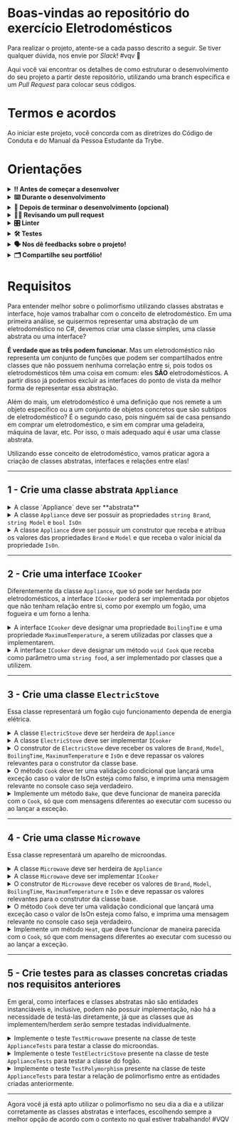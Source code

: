 # Boas-vindas ao repositório do exercício Eletrodomésticos

Para realizar o projeto, atente-se a cada passo descrito a seguir. Se tiver qualquer dúvida, nos envie por _Slack_! #vqv 🚀

Aqui você vai encontrar os detalhes de como estruturar o desenvolvimento do seu projeto a partir deste repositório, utilizando uma branch específica e um _Pull Request_ para colocar seus códigos.

# Termos e acordos

Ao iniciar este projeto, você concorda com as diretrizes do Código de Conduta e do Manual da Pessoa Estudante da Trybe.

# Orientações

<details>
  <summary><strong>‼️ Antes de começar a desenvolver</strong></summary><br />

  1. Clone o repositório

  - Use o comando: `git clone git@github.com:tryber/acc-csharp-0x-exercises-household-appliances`.git`.
  - Entre na pasta do repositório que você acabou de clonar:
    - `cd acc-csharp-0x-exercises-household-appliances`

  2. Instale as dependências
  
  - Entre na pasta `src/`.
  - Execute o comando: `dotnet restore`.
  
  3. Crie uma branch a partir da branch `master`

  - Verifique que você está na branch `master`
    - Exemplo: `git branch`
  - Se não estiver, mude para a branch `master`
    - Exemplo: `git checkout master`
  - Agora crie uma branch à qual você vai submeter os `commits` do seu projeto
    - Você deve criar uma branch no seguinte formato: `nome-de-usuario-nome-do-projeto`
    - Exemplo: `git checkout -b joaozinho-acc-0x-exercises-household-appliances`

  4. Adicione as mudanças ao _stage_ do Git e faça um `commit`

  - Verifique que as mudanças ainda não estão no _stage_
    - Exemplo: `git status` (deve aparecer listada a pasta _joaozinho_ em vermelho)
  - Adicione o novo arquivo ao _stage_ do Git
    - Exemplo:
      - `git add .` (adicionando todas as mudanças - _que estavam em vermelho_ - ao stage do Git)
      - `git status` (deve aparecer listado o arquivo _joaozinho/README.md_ em verde)
  - Faça o `commit` inicial
    - Exemplo:
      - `git commit -m 'iniciando o projeto x'` (fazendo o primeiro commit)
      - `git status` (deve aparecer uma mensagem tipo essa:  _nothing to commit_ )

  5. Adicione a sua branch com o novo `commit` ao repositório remoto

  - Usando o exemplo anterior: `git push -u origin joaozinho-acc-0x-exercises-household-appliances`

  6. Crie um novo `Pull Request` _(PR)_

  - Vá até a página de _Pull Requests_ do [repositório no GitHub](https://github.com/tryber/acc-csharp-0x-exercises-household-appliances/pulls)
  - Clique no botão verde _"New pull request"_
  - Clique na caixa de seleção _"Compare"_ e escolha a sua branch **com atenção**
  - Coloque um título para a sua _Pull Request_
    - Exemplo: _"Cria tela de busca"_
  - Clique no botão verde _"Create pull request"_
  - Adicione uma descrição para o _Pull Request_ e clique no botão verde _"Create pull request"_
  - **Não se preocupe em preencher mais nada por enquanto!**
  - Volte até a [página de _Pull Requests_ do repositório](https://github.com/tryber/acc-csharp-0x-exercises-household-appliances/pulls) e confira que o seu _Pull Request_ está criado

</details>

<details>
  <summary><strong>⌨️ Durante o desenvolvimento</strong></summary><br/>

  - Faça `commits` das alterações que você fizer no código regularmente

  - Lembre-se sempre, após um (ou alguns) `commits` de atualizar o repositório remoto

  - Os comandos que você utilizará com mais frequência são:
    1. `git status` _(para verificar o que está em vermelho - fora do stage - e o que está em verde - no stage)_
    2. `git add` _(para adicionar arquivos ao stage do Git)_
    3. `git commit` _(para criar um commit com os arquivos que estão no stage do Git)_
    4. `git push -u origin nome-da-branch` _(para enviar o commit para o repositório remoto na primeira vez que fizer o `push` de uma nova branch)_
    5. `git push` _(para enviar o commit para o repositório remoto após o passo anterior)_

</details>

<details>
  <summary><strong>🤝 Depois de terminar o desenvolvimento (opcional)</strong></summary><br/>

  Para sinalizar que o seu projeto está pronto para o _"Code Review"_, faça o seguinte:

  - Vá até a página **DO SEU** _Pull Request_, adicione a label de _"code-review"_ e marque seus colegas:

    - No menu à direita, clique no _link_ **"Labels"** e escolha a _label_ **code-review**;

    - No menu à direita, clique no _link_ **"Assignees"** e escolha **o seu usuário**;

    - No menu à direita, clique no _link_ **"Reviewers"** e digite `students`, selecione o time `tryber/students-sd-0x`.

  Caso tenha alguma dúvida, [aqui tem um video explicativo](https://vimeo.com/362189205).

</details>

<details>
  <summary><strong>🕵🏿 Revisando um pull request</strong></summary><br />

  Use o conteúdo sobre [Code Review](https://app.betrybe.com/course/real-life-engineer/code-review) para te ajudar a revisar os _Pull Requests_.

</details>

<details>
  <summary><strong>🎛 Linter</strong></summary><br />

  Usaremos o [NetAnalyzer](https://docs.microsoft.com/pt-br/dotnet/fundamentals/code-analysis/overview) para fazer a análise estática do seu código.

  Este projeto já vem com as dependências relacionadas ao _linter_ configuradas no arquivo `.csproj`.

  O analisador já é instalado pelo plugin da `Microsoft C#` no `VSCode`. Para isso, basta fazer o download do [plugin](https://marketplace.visualstudio.com/items?itemName=ms-dotnettools.csharp) e instalá-lo.
</details>

<details>
  <summary><strong>🛠 Testes</strong></summary><br />

  O .NET já possui sua própria plataforma de testes.
  
  Este projeto já vem configurado e com suas dependências.

  ### Executando todos os testes

  Para executar os testes com o .NET, execute o comando dentro do diretório do seu projeto `src/<project>` ou de seus testes `src/<project>.Test`!

  ```
  dotnet test
  ```

  ### Executando um teste específico

  Para executar um teste expecífico, basta executar o comando `dotnet test --filter Name~TestMethod1`.

  :warning: **Importante:** o comando irá executar testes cujo nome contém `TestMethod1`.

  :warning: **O avaliador automático não necessariamente avalia seu projeto na ordem em que os requisitos aparecem no readme. Isso acontece para deixar o processo de avaliação mais rápido. Então, não se assuste se isso acontecer, ok?**

  ### Outras opções para testes
  - Algumas opções que podem lhe ajudar são:
    -  `-?|-h|--help`: exibem a descrição completa de como utilizar o comando.
    -  `-t|--list-tests`: lista todos os testes, ao invés de executá-los.
    -  `-v|--verbosity <LEVEL>`: define o nível de detalhe na resposta dos testes.
      - `q | quiet`
      - `m | minimal`
      - `n | normal`
      - `d | detailed`
      - `diag | diagnostic`
      - Exemplo de uso: 
         ```
           dotnet test -v diag
         ```
         ou
         ```            
           dotnet test --verbosity=diagnostic
         ``` 
</details>

<details>
  <summary><strong>🗣 Nos dê feedbacks sobre o projeto!</strong></summary><br />

Ao finalizar e submeter o projeto, não se esqueça de avaliar sua experiência preenchendo o formulário. 
**Leva menos de 3 minutos!**

[FORMULÁRIO DE AVALIAÇÃO DE PROJETO](https://be-trybe.typeform.com/to/PsefzL2e)

</details>

<details>
  <summary><strong>🗂 Compartilhe seu portfólio!</strong></summary><br />

  Você sabia que o LinkedIn é a principal rede social profissional e que compartilhar aprendizados lá é muito importante para quem deseja construir uma carreira de sucesso? Compartilhe este projeto no seu LinkedIn, marque o perfil da Trybe (@trybe) e mostre para a sua rede toda a sua evolução.

</details>

# Requisitos

Para entender melhor sobre o polimorfismo utilizando classes abstratas e interface, hoje vamos trabalhar com o conceito de eletrodoméstico. Em uma primeira análise, se quisermos representar uma abstração de um eletrodoméstico no C#, devemos criar uma classe simples, uma classe abstrata ou uma interface?

**É verdade que as três podem funcionar.** Mas um eletrodoméstico não representa um conjunto de funções que podem ser compartilhados entre classes que não possuem nenhuma correlação entre si, pois todos os eletrodomésticos têm uma coisa em comum: eles **SÃO** eletrodomésticos. A partir disso já podemos excluir as interfaces do ponto de vista da melhor forma de representar essa abstração.

Além do mais, um eletrodoméstico é uma definição que nos remete a um objeto específico ou a um conjunto de objetos concretos que são subtipos de eletrodoméstico? É o segundo caso, pois ninguém sai de casa pensando em comprar um eletrodoméstico, e sim em comprar uma geladeira, máquina de lavar, etc. Por isso, o mais adequado aqui é usar uma classe abstrata.

Utilizando esse conceito de eletrodoméstico, vamos praticar agora a criação de classes abstratas, interfaces e relações entre elas!

---
 
## 1 - Crie uma classe abstrata `Appliance`

<details>
  <summary>
    A classe `Appliance` deve ser **abstrata**
  </summary>
  <br />
  Utilize o modificador correto para criar uma classe abstrata
  <br /><br />
</details>

<details>
  <summary>
    A classe <code>Appliance</code> deve ser possuir as propriedades <code>string Brand</code>, <code>string Model</code> e <code>bool IsOn</code>
  </summary>
  <br />
  As propriedades devem ter getters e setters padrão, e não precisam ser abstratas, pois não iremos alterá-las nas classes herdeiras
  <br /><br />
</details>

<details>
  <summary>
    A classe <code>Appliance</code> deve ser possuir um construtor que receba e atribua os valores das propriedades <code>Brand</code> e <code>Model</code> e que receba o valor inicial da propriedade <code>IsOn</code>.
  </summary>
  <br />
  O recebimento inicial do <code>IsOn</code> pode não fazer muito sentido numa situação real, pois nenhum eletrodoméstico vem ligado de fábrica, mas é importante para que consigamos testar o funcionamento correto dessa classe mais pra frente.
  <br /><br />
</details>

---

## 2 - Crie uma interface `ICooker`

Diferentemente da classe `Appliance`, que só pode ser herdada por eletrodomésticos, a interface `ICooker` poderá ser implementada por objetos que não tenham relação entre si, como por exemplo um fogão, uma fogueira e um forno a lenha.

<details>
  <summary>
    A interface <code>ICooker</code> deve designar uma propriedade <code>BoilingTime</code> e uma propriedade <code>MaximumTemperature</code>, a serem utilizadas por classes que a implementarem.
  </summary>
  <br />
  A interface deve ser pública, mas não há necessidade de definir níveis de acesso aos membros definidos na interface, já que eles serão implementados em classes que poderão definir individualmente esse nível de acesso.
  <br /><br />
</details>

<details>
  <summary>
    A interface <code>ICooker</code> deve designar um método <code>void Cook</code> que receba como parâmetro uma <code>string food</code>, a ser implementado por classes que a utilizem.
  </summary>
  <br />
  O método deve receber uma string com o nome da comida a ser cozinhada, o que será repassado às classes que implementarem <code>ICooker</code>, já que os parâmetros fazem parte da assinatura do método.
  <br /><br />
</details>

---

## 3 - Crie uma classe `ElectricStove`

Essa classe representará um fogão cujo funcionamento dependa de energia elétrica.

<details>
  <summary>
    A classe <code>ElectricStove</code> deve ser herdeira de <code>Appliance</code>
  </summary>
  <br />
  Como não definimos nenhum método abstrato, não é necessário fazer nenhum override. Nesse caso, a definição da classe como abstrata foi baseada no fato de que todo elétrodoméstico tem um subtipo, não podendo ser instanciado diretamente.
  <br /><br />
</details>

<details>
  <summary>
    A classe <code>ElectricStove</code> deve ser implementar <code>ICooker</code>
  </summary>
  <br />
  As propriedades e o método de <code>ICooker</code> devem ser implementados diretamente na classe <code>ElectricStove</code>.
  <br /><br />
</details>

<details>
  <summary>
    O construtor de <code>ElectricStove</code> deve receber os valores de <code>Brand</code>, <code>Model</code>, <code>BoilingTime</code>, <code>MaximumTemperature</code> e <code>IsOn</code> e deve repassar os valores relevantes para o construtor da classe base.
  </summary>
  <br />
  As propriedades que são utilizadas no construtor de <code>Appliance</code> devem ser repassadas para serem corretamente atribuídas.
  <br /><br />
  <blockquote>
    <strong>Se liga na dica ✏️:</strong> O valor de <code>IsOn</code> pode ser um parâmetro default com o valor <code>false</code>, já que esse é o comportamento inicial padrão de um fogão.
  </blockquote>
  <br /><br />
</details>

<details>
  <summary>
    O método <code>Cook</code> deve ter uma validação condicional que lançará uma exceção caso o valor de IsOn esteja como falso, e imprima uma mensagem relevante no console caso seja verdadeiro.
  </summary>
  <br />
  Isso irá impedir que o método funcione quando o fogão estiver desligado. Insira também uma mensagem na exceção detalhando o que aconteceu de errado, isso irá ajudar a debugar o código no futuro caso seja necesssário!
  <br /><br />
</details>

<details>
  <summary>
    Implemente um método <code>Bake</code>, que deve funcionar de maneira parecida com o <code>Cook</code>, só que com mensagens diferentes ao executar com sucesso ou ao lançar a exceção.
  </summary>
  <br />
  Esse método será o único membro nativo da classe <code>ElectricStove</code>, já que os demais são definidos inicialmente ou em <code>Appliance</code> ou em <code>ICook</code>.
  <br /><br />
</details>

---

## 4 - Crie uma classe `Microwave`

Essa classe representará um aparelho de microondas.

<details>
  <summary>
    A classe <code>Microwave</code> deve ser herdeira de <code>Appliance</code>
  </summary>
  <br />
  Como não definimos nenhum método abstrato, não é necessário fazer nenhum override. Nesse caso, a definição da classe como abstrata foi baseada no fato de que todo elétrodoméstico tem um subtipo, não podendo ser instanciado diretamente.
  <br /><br />
</details>

<details>
  <summary>
    A classe <code>Microwave</code> deve ser implementar <code>ICooker</code>
  </summary>
  <br />
  As propriedades e o método de <code>ICooker</code> devem ser implementados diretamente na classe <code>Microwave</code>.
  <br /><br />
</details>

<details>
  <summary>
    O construtor de <code>Microwave</code> deve receber os valores de <code>Brand</code>, <code>Model</code>, <code>BoilingTime</code>, <code>MaximumTemperature</code> e <code>IsOn</code> e deve repassar os valores relevantes para o construtor da classe base.
  </summary>
  <br />
  As propriedades que são utilizadas no construtor de <code>Appliance</code> devem ser repassadas para serem corretamente atribuídas.
  <br /><br />
  <blockquote>
    <strong>Se liga na dica ✏️:</strong> O valor de <code>IsOn</code> pode ser um parâmetro default com o valor <code>false</code>, já que esse é o comportamento inicial padrão de um microondas.
  </blockquote>
  <br /><br />
</details>

<details>
  <summary>
    O método <code>Cook</code> deve ter uma validação condicional que lançará uma exceção caso o valor de IsOn esteja como falso, e imprima uma mensagem relevante no console caso seja verdadeiro.
  </summary>
  <br />
  Isso irá impedir que o método funcione quando o microondas estiver desligado. Insira também uma mensagem na exceção detalhando o que aconteceu de errado, isso irá ajudar a debugar o código no futuro caso seja necesssário!

   <blockquote>
    <strong>Se liga na dica ✏️:</strong> Não se esqueça que a mensagem será diferente da mensagem do fogão, já que ambos eletrodomésticos funcionam de forms diferentes. Com isso, teremos duas implementações diferentes da mesma mensagem!
  </blockquote>

  <br /><br />
</details>

<details>
  <summary>
    Implemente um método <code>Heat</code>, que deve funcionar de maneira parecida com o <code>Cook</code>, só que com mensagens diferentes ao executar com sucesso ou ao lançar a exceção.
  </summary>
  <br />
  Esse método será o único membro nativo da classe <code>Microwave</code>, já que os demais são definidos inicialmente ou em <code>Appliance</code> ou em <code>ICook</code>.
  <br /><br />
</details>

---

## 5 - Crie testes para as classes concretas criadas nos requisitos anteriores

Em geral, como interfaces e classes abstratas não são entidades instanciáveis e, inclusive, podem não possuir implementação, não há a necessídade de testá-las diretamente, já que as classes que as implementem/herdem serão sempre testadas individualmente.

<details>
  <summary>
    Implemente o teste <code>TestMicrowave</code> presente na classe de teste <code>ApplianceTests</code> para testar a classe do microondas.
  </summary>
  <br />
  Esse método deverá testar o seguinte:
  <ol>
    <li>O microondas deve ter o valor inicial de <code>IsOn</code> como falso</li>
    <li>O microondas deve ser da marca passada no <code>InlineData</code></li>
    <li>O microondas deve ser do modelo passado no </code>InlineData</code></li>
    <li>O microondas deve ter o tempo de cocção passado no <code>InlineData</code></li>
    <li>O microondas deve ter a temperatura máxima passada no </code>InlineData</code></li>
    <li>O método <code>SwitchPower()</code> deve inverter corretamente o valor de <code>IsOn</code></li>
    <li>O método <code>cook</code> deve lançar uma exceção quando <code>IsOn</code> for falso e não lançar quando for verdadeiro</li>
    <li>O método <code>heat</code> deve lançar uma exceção quando <code>IsOn</code> for falso e não lançar quando for verdadeiro</li>
  </ol>
  <br /><br />
</details>

<details>
  <summary>
    Implemente o teste <code>TestElectricStove</code> presente na classe de teste <code>ApplianceTests</code> para testar a classe do fogão.
  </summary>
  <br />
  Esse método deverá testar o seguinte:
  <ol>
    <li>O fogão deve ter o valor inicial de <code>IsOn</code> como falso</li>
    <li>O fogão deve ser da marca passada no <code>InlineData</code></li>
    <li>O fogão deve ser do modelo passado no </code>InlineData</code></li>
    <li>O fogão deve ter o tempo de cocção passado no <code>InlineData</code></li>
    <li>O fogão deve ter a temperatura máxima passada no </code>InlineData</code></li>
    <li>O método <code>SwitchPower()</code> deve inverter corretamente o valor de <code>IsOn</code></li>
    <li>O método <code>cook</code> deve lançar uma exceção quando <code>IsOn</code> for falso e não lançar quando for verdadeiro</li>
    <li>O método <code>bake</code> deve lançar uma exceção quando <code>IsOn</code> for falso e não lançar quando for verdadeiro</li>
  </ol>
  <br /><br />
</details>

<details>
  <summary>
    Implemente o teste <code>TestPolymorphism</code> presente na classe de teste <code>ApplianceTests</code> para testar a relação de polimorfismo entre as entidades criadas anteriormente.
  </summary>
  <br />
  Esse método deverá testar o seguinte:
  <ol>
    <li>Tanto um fogão quanto um microondas devem ser atribuíveis à classe `Appliance`</li>
    <li>Tanto um fogão quanto um microondas devem ser atribuíveis à interface `ICooker`</li>
  </ol>

  <blockquote>
    <strong>Se liga na dica ✏️:</strong> Sempre que uma classe A é atribuível como uma classe ou interface B, significa que todas as mensagens que B recebe podem ser interpretadas por A, comprovando assim a existência de uma relação polimórfica.
  </blockquote>

  <br /><br />
</details>

---

Agora você já está apto utilizar o polimorfismo no seu dia a dia e a utilizar corretamente as classes abstratas e interfaces, escolhendo sempre a melhor opção de acordo com o contexto no qual estiver trabalhando! #VQV

